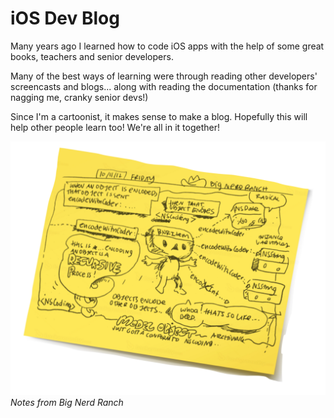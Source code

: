 # iOS Dev Blog

Many years ago I learned how to code iOS apps with the help of some great books, teachers and senior developers. 

Many of the best ways of learning were through reading other developers' screencasts and blogs... along with reading the documentation (thanks for nagging me, cranky senior devs!)

Since I'm a cartoonist, it makes sense to make a blog. Hopefully this will help other people learn too! We're all in it together!

![Big Nerd Ranch](img/bnr_postit_2012.png)
_Notes from Big Nerd Ranch_

